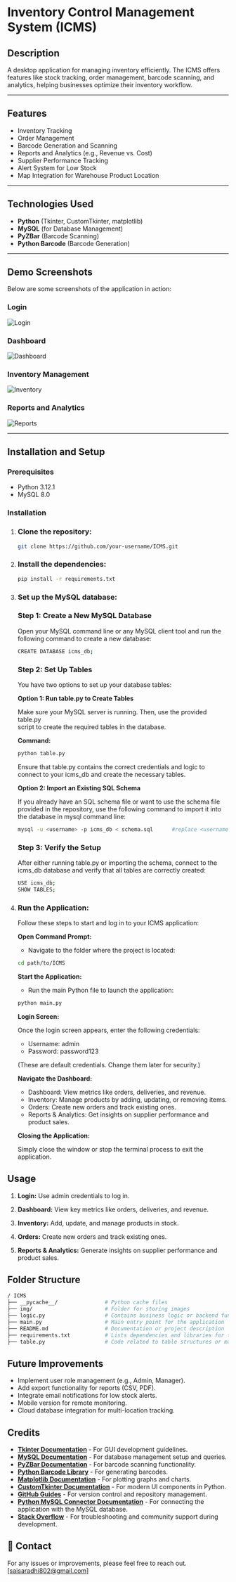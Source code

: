 # Inventory Control Management System (ICMS)

## Description  
A desktop application for managing inventory efficiently. The ICMS offers features like stock tracking, order management, barcode scanning, and analytics, helping businesses optimize their inventory workflow.  

---

## Features  
- Inventory Tracking  
- Order Management  
- Barcode Generation and Scanning  
- Reports and Analytics (e.g., Revenue vs. Cost)  
- Supplier Performance Tracking  
- Alert System for Low Stock  
- Map Integration for Warehouse Product Location  

---

## Technologies Used  
- **Python** (Tkinter, CustomTkinter, matplotlib)  
- **MySQL** (for Database Management)  
- **PyZBar** (Barcode Scanning)  
- **Python Barcode** (Barcode Generation)  

---

## Demo Screenshots  
Below are some screenshots of the application in action: 

### Login  
![Login](img/login.jpg)  

### Dashboard  
![Dashboard](img/Dashboard.jpg)  

### Inventory Management  
![Inventory](img/inventory.jpg)  

### Reports and Analytics  
![Reports](img/reports.jpg)

---

## Installation and Setup  

### Prerequisites  
- Python 3.12.1  
- MySQL 8.0 

### Installation  
1. ### Clone the repository:

   ```bash
   git clone https://github.com/your-username/ICMS.git
   ```

2. ### Install the dependencies:

   ```bash
   pip install -r requirements.txt
   ```

3. ### Set up the MySQL database:  

   ### Step 1: Create a New MySQL Database

   Open your MySQL command line or any MySQL client tool and run the 
   following command to create a new database:

   ```bash
   CREATE DATABASE icms_db; 
   ```

   ### Step 2: Set Up Tables

   You have two options to set up your database tables:

   **Option 1: Run table.py to Create Tables**

   Make sure your MySQL server is running. Then, use the provided table.py                  
   script to create the required tables in the database.

   **Command:**

   ```bash
   python table.py   
   ```

   Ensure that table.py contains the correct credentials and logic to    
   connect to your icms\_db and create the necessary tables.

   **Option 2: Import an Existing SQL Schema**

   If you already have an SQL schema file or want to use the schema file    
   provided in the repository, use the following command to import it into    
   the database in mysql command line:

   ```bash
   mysql -u <username> -p icms_db < schema.sql      #replace <username> with your username
   ```

   ### Step 3: Verify the Setup

   After either running table.py or importing the schema, connect to the icms\_db database and verify that all tables are correctly created:

   ```bash
   USE icms_db;
   SHOW TABLES;   
   ```
4. ### Run the Application:
   Follow these steps to start and log in to your ICMS application:

   **Open Command Prompt:**

   - Navigate to the folder where the project is located:

   ```bash
   cd path/to/ICMS
   ```

   **Start the Application:**
   - Run the main Python file to launch the application:

   ```bash
   python main.py
   ```

   **Login Screen:**

   Once the login screen appears, enter the following credentials:

   - Username: admin                                                                         
   - Password: password123                                                                            

   (These are default credentials. Change them later for security.)

   **Navigate the Dashboard:**

   - Dashboard: View metrics like orders, deliveries, and revenue.
   - Inventory: Manage products by adding, updating, or removing items.
   - Orders: Create new orders and track existing ones.
   - Reports & Analytics: Get insights on supplier performance and product sales.

   **Closing the Application:**
   
   Simply close the window or stop the terminal process to exit the application.


## Usage

1. **Login:** Use admin credentials to log in.

2. **Dashboard:** View key metrics like orders, deliveries, and revenue.

3. **Inventory:** Add, update, and manage products in stock.

4. **Orders:** Create new orders and track existing ones.

5. **Reports & Analytics:** Generate insights on supplier performance and product sales.

## Folder Structure 

```bash
/ ICMS
├── __pycache__/               # Python cache files
├── img/                       # Folder for storing images
├── logic.py                   # Contains business logic or backend functions
├── main.py                    # Main entry point for the application
├── README.md                  # Documentation or project description
├── requirements.txt           # Lists dependencies and libraries for the project
├── table.py                   # Code related to table structures or management
```


## Future Improvements
  
- Implement user role management (e.g., Admin, Manager).  
- Add export functionality for reports (CSV, PDF).  
- Integrate email notifications for low stock alerts.  
- Mobile version for remote monitoring.  
- Cloud database integration for multi-location tracking.


## Credits  
- **[Tkinter Documentation](https://docs.python.org/3/library/tkinter.html)** - For GUI development guidelines.  
- **[MySQL Documentation](https://dev.mysql.com/doc/)** - For database management setup and queries.  
- **[PyZBar Documentation](https://pypi.org/project/pyzbar/)** - For barcode scanning functionality.  
- **[Python Barcode Library](https://pypi.org/project/python-barcode/)** - For generating barcodes.  
- **[Matplotlib Documentation](https://matplotlib.org/stable/users/index.html)** - For plotting graphs and charts.  
- **[CustomTkinter Documentation](https://customtkinter.tomschimansky.com/)** - For modern UI components in Python.  
- **[GitHub Guides](https://guides.github.com/)** - For version control and repository management.  
- **[Python MySQL Connector Documentation](https://dev.mysql.com/doc/connector-python/en/)** - For connecting the application with the MySQL database.  
- **[Stack Overflow](https://stackoverflow.com/)** - For troubleshooting and community support during development.


## 📧 Contact
For any issues or improvements, please feel free to reach out.      
[[saisaradhi802@gmail.com](https://mail.google.com/mail/?view=cm&fs=1&tf=1&to=saisaradhi802@gmail.com
)]
